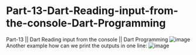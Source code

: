 # Part-13-Dart-Reading-input-from-the-console-Dart-Programming
Part-13 || Dart Reading input from the console || Dart Programming
![image](https://user-images.githubusercontent.com/53869097/223283110-288e6864-28bf-4ef7-86ea-97bbeece264d.png)
Another example how can we print the outputs in one line:
![image](https://user-images.githubusercontent.com/53869097/223283815-df0638a9-1007-4347-b87b-9b8dc4369113.png)

